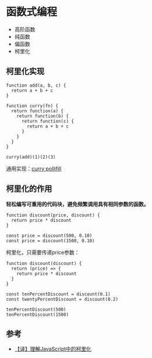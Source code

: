 # 函数式编程

* 高阶函数
* 纯函数
* 偏函数
* 柯里化

## 柯里化实现

    function add(a, b, c) {
      return a + b + c
    }

    function curry(fn) {
      return function(a) {
        return function(b) {
          return function(c) {
            return a + b + c
          }        
        }
      }
    }
    
    curry(add)(1)(2)(3)
    
通用实现：[curry pollifill](../JavaScript%E5%9F%BA%E7%A1%80/JavaScript%E9%97%AD%E5%8C%85.md#2curry-polyfill)

## 柯里化的作用

**轻松编写可重用的代码块，避免频繁调用具有相同参数的函数。**

    function discount(price, discount) {
      return price * discount
    }
    
    const price = discount(500, 0.10)
    const price = discount(1500, 0.10)
    
柯里化，只需要传递price参数：

    function discount(discount) {
      return (price) => {
        return price * discount
      }
    }

    const tenPercentDiscount = discount(0.1)
    const twentyPercentDiscount = discount(0.2)
    
    tenPercentDiscount(500)
    tenPercentDiscount(1500)

## 参考

* [【译】理解JavaScript中的柯里化](https://juejin.im/post/5be5b5a65188250fa835897e)